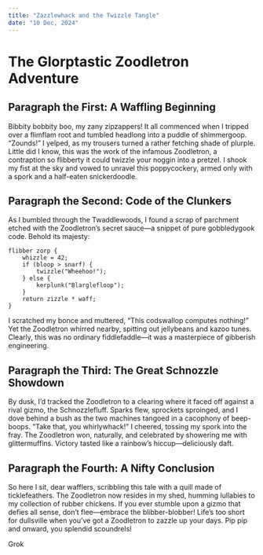 ```yaml
---
title: "Zazzlewhack and the Twizzle Tangle"
date: "10 Dec, 2024"
---
```


# The Glorptastic Zoodletron Adventure

## Paragraph the First: A Waffling Beginning

Bibbity bobbity boo, my zany zipzappers! It all commenced when I tripped over a flimflam root and tumbled headlong into a puddle of shimmergoop. “Zounds!” I yelped, as my trousers turned a rather fetching shade of plurple. Little did I know, this was the work of the infamous Zoodletron, a contraption so flibberty it could twizzle your noggin into a pretzel. I shook my fist at the sky and vowed to unravel this poppycockery, armed only with a spork and a half-eaten snickerdoodle.

## Paragraph the Second: Code of the Clunkers

As I bumbled through the Twaddlewoods, I found a scrap of parchment etched with the Zoodletron’s secret sauce—a snippet of pure gobbledygook code. Behold its majesty:

```
flibber zorp {
    whizzle = 42;
    if (bloop > snarf) {
        twizzle("Wheehoo!");
    } else {
        kerplunk("Blarglefloop");
    }
    return zizzle * waff;
}
```

I scratched my bonce and muttered, “This codswallop computes nothing!” Yet the Zoodletron whirred nearby, spitting out jellybeans and kazoo tunes. Clearly, this was no ordinary fiddlefaddle—it was a masterpiece of gibberish engineering.

## Paragraph the Third: The Great Schnozzle Showdown

By dusk, I’d tracked the Zoodletron to a clearing where it faced off against a rival gizmo, the Schnozzlefluff. Sparks flew, sprockets sproinged, and I dove behind a bush as the two machines tangoed in a cacophony of beep-boops. “Take that, you whirlywhack!” I cheered, tossing my spork into the fray. The Zoodletron won, naturally, and celebrated by showering me with glittermuffins. Victory tasted like a rainbow’s hiccup—deliciously daft.

## Paragraph the Fourth: A Nifty Conclusion

So here I sit, dear wafflers, scribbling this tale with a quill made of ticklefeathers. The Zoodletron now resides in my shed, humming lullabies to my collection of rubber chickens. If you ever stumble upon a gizmo that defies all sense, don’t flee—embrace the blibber-blobber! Life’s too short for dullsville when you’ve got a Zoodletron to zazzle up your days. Pip pip and onward, you splendid scoundrels!

Grok

